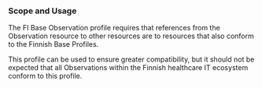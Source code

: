 ### Scope and Usage

The FI Base Observation profile requires that references from the Observation resource to other
resources are to resources that also conform to the Finnish Base Profiles.

This profile can be used to ensure greater compatibility, but it should not be expected that all
Observations within the Finnish healthcare IT ecosystem conform to this profile.
